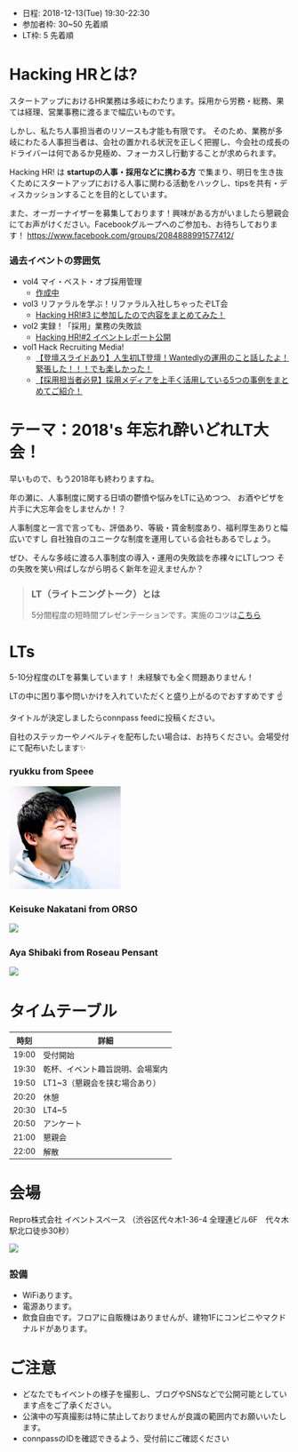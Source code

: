 - 日程: 2018-12-13(Tue) 19:30-22:30
- 参加者枠: 30~50 先着順
- LT枠: 5 先着順

# Hacking HRとは?

スタートアップにおけるHR業務は多岐にわたります。採用から労務・総務、果ては経理、営業事務に渡るまで幅広いものです。

しかし、私たち人事担当者のリソースも才能も有限です。
そのため、業務が多岐にわたる人事担当者は、会社の置かれる状況を正しく把握し、今会社の成長のドライバーは何であるか見極め、フォーカスし行動することが求められます。

Hacking HR! は **startupの人事・採用などに携わる方** で集まり、明日を生き抜くためにスタートアップにおける人事に関わる活動をハックし、tipsを共有・ディスカッションすることを目的としています。

また、オーガーナイザーを募集しております！興味がある方がいましたら懇親会にてお声がけください。Facebookグループへのご参加も、お待ちしております！ https://www.facebook.com/groups/2084888991577412/

### 過去イベントの雰囲気

- vol4 マイ・ベスト・オブ採用管理
    - [作成中]()
- vol3 リファラルを学ぶ！リファラル入社しちゃったぞLT会
    - [Hacking HR!#3 に参加したので内容をまとめてみた！](http://hoozm.hatenablog.com/entry/2018/09/26/015431)
- vol2 実録！「採用」業務の失敗談
    - [Hacking HR!#2 イベントレポート公開](https://www.wantedly.com/companies/repro/post_articles/134086)
- vol1 Hack Recruiting Media!
    - [【登壇スライドあり】人生初LT登壇！Wantedlyの運用のこと話したよ！緊張した！！！でも楽しかった！](https://www.wantedly.com/companies/dip/post_articles/127060])
    - [【採用担当者必見】採用メディアを上手く活用している5つの事例をまとめてご紹介！](https://hcm-jinjer.com/media/contents/b-contents-saiyo-hack1-180814/)

# テーマ：2018's 年忘れ酔いどれLT大会！

早いもので、もう2018年も終わりますね。

年の瀬に、人事制度に関する日頃の鬱憤や悩みをLTに込めつつ、
お酒やピザを片手に大忘年会をしませんか！？

人事制度と一言で言っても、評価あり、等級・賃金制度あり、福利厚生ありと幅広いですし
自社独自のユニークな制度を運用している会社もあるでしょう。

ぜひ、そんな多岐に渡る人事制度の導入・運用の失敗談を赤裸々にLTしつつ
その失敗を笑い飛ばしながら明るく新年を迎えませんか？


> ### LT（ライトニングトーク）とは
> 5分間程度の短時間プレゼンテーションです。実施のコツは[こちら](http://develtips.com/etc/239)

# LTs

5-10分程度のLTを募集しています！
未経験でも全く問題ありません！

LTの中に困り事や問いかけを入れていただくと盛り上がるのでおすすめです ☝️

タイトルが決定しましたらconnpass feedに投稿ください。

自社のステッカーやノベルティを配布したい場合は、お持ちください。会場受付にて配布いたします✨

### ryukku from Speee
![](https://github.com/hacking-hr/hacking-hr/blob/master/assets/images/ryukku.png?raw=true)

### Keisuke Nakatani from ORSO
![](https://avatars0.githubusercontent.com/u/16422265?s=200&v=4)

### Aya Shibaki from Roseau Pensant 
![](https://avatars2.githubusercontent.com/u/40909062?s=200&v=4)

# タイムテーブル

時刻 | 詳細
--- | ---
19:00 | 受付開始
19:30 | 乾杯、イベント趣旨説明、会場案内
19:50 | LT1~3（懇親会を挟む場合あり）
20:20 | 休憩
20:30 | LT4~5
20:50 | アンケート
21:00 | 懇親会
22:00 | 解散

# 会場

Repro株式会社 イベントスペース （渋谷区代々木1-36-4 全理連ビル6F　代々木駅北口徒歩30秒）

![](https://img.esa.io/uploads/production/attachments/2285/2018/07/26/21575/1e37e577-377a-4c99-88d0-a84accdce5be.jpg)

### 設備

- WiFiあります。
- 電源あります。
- 飲食自由です。フロアに自販機はありませんが、建物1Fにコンビニやマクドナルドがあります。

# ご注意

- どなたでもイベントの様子を撮影し、ブログやSNSなどで公開可能としています点をご了承ください。
- 公演中の写真撮影は特に禁止しておりませんが良識の範囲内でお願いいたします。
- connpassのIDを確認できるよう、受付前にご確認ください
